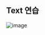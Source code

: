 ## Text 연습
![image](https://user-images.githubusercontent.com/110798031/225832413-38a17629-4ebc-4472-bc00-a7049173e8c6.png)